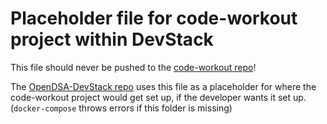 # Placeholder file for code-workout project within DevStack

This file should never be pushed to the [code-workout repo](https://github.com/web-cat/code-workout)!

The [OpenDSA-DevStack repo](https://github.com/OpenDSA/OpenDSA-DevStack) uses this file as a placeholder for where the code-workout project would get set up, if the developer wants it set up. (`docker-compose` throws errors if this folder is missing)
